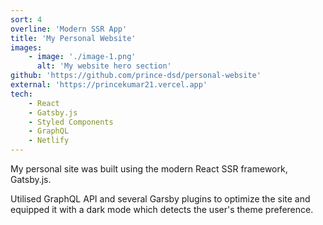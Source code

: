 ```yaml
---
sort: 4
overline: 'Modern SSR App'
title: 'My Personal Website'
images:
    - image: './image-1.png'
      alt: 'My website hero section'
github: 'https://github.com/prince-dsd/personal-website'
external: 'https://princekumar21.vercel.app'
tech:
    - React
    - Gatsby.js
    - Styled Components
    - GraphQL
    - Netlify
---
```


My personal site was built using the modern React SSR framework, Gatsby.js.

Utilised GraphQL API and several Garsby plugins to optimize the site and equipped it with a dark mode which detects the user's theme preference.
